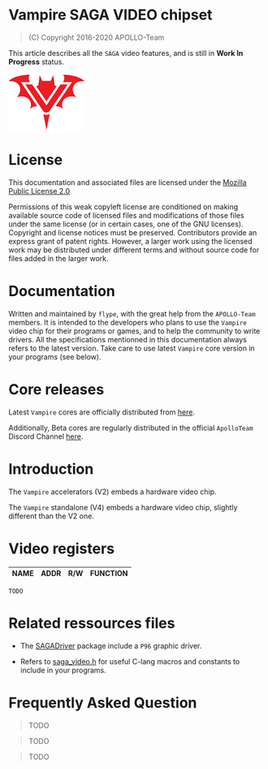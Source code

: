 # Vampire SAGA VIDEO chipset

> (C) Copyright 2016-2020 APOLLO-Team

This article describes all the `SAGA` video features, and is still in **Work In Progress** status.

![Vampire Logo](../ASSETS/V_LOGO.png)

# License

This documentation and associated files are licensed under the [Mozilla Public License 2.0](../LICENSE)

Permissions of this weak copyleft license are conditioned on making available source code of licensed files and modifications of those files under the same license (or in certain cases, one of the GNU licenses). Copyright and license notices must be preserved. Contributors provide an express grant of patent rights. However, a larger work using the licensed work may be distributed under different terms and without source code for files added in the larger work.

# Documentation

Written and maintained by `flype`, with the great help from the `APOLLO-Team` members. It is intended to the developers who plans to use the `Vampire` video chip for their programs or games, and to help the community to write drivers. All the specifications mentionned in this documentation always refers to the latest version. Take care to use latest `Vampire` core version in your programs (see below).

# Core releases

Latest `Vampire` cores are officially distributed from [here](http://apollo-computer.com/downloads.php). 

Additionally, Beta cores are regularly distributed in the official `ApolloTeam` Discord Channel [here](https://discord.gg/bM684VW).

# Introduction

The `Vampire` accelerators (V2) embeds a hardware video chip.

The `Vampire` standalone (V4) embeds a hardware video chip, slightly different than the V2 one.

# Video registers

NAME       | ADDR   | R/W | FUNCTION
---------- | ------ | --- | --------

```
TODO
```

# Related ressources files

* The [SAGADriver](https://www.apollo-accelerators.com/wiki/doku.php/saga:updates) package include a `P96` graphic driver.

* Refers to [saga_video.h](saga_video.h) for useful C-lang macros and constants to include in your programs.

# Frequently Asked Question

> TODO

> TODO

> TODO

